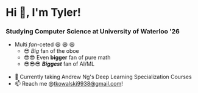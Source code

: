 # Hi 👋, I'm Tyler!

### Studying Computer Science at University of Waterloo '26
- Multi *fan*-ceted 😆 😆 😆
  - 😎 *Big* fan of the oboe
  - 😎😎 Even **bigger** fan of pure math
  - 😎😎😎 ***Biggest*** fan of AI/ML
  <br/>
- 📖 Currently taking Andrew Ng's Deep Learning Specialization Courses
- :mailbox: Reach me @tkowalski9938@gmail.com! 



<!--
**tkowalski9938/tkowalski9938** is a ✨ _special_ ✨ repository because its `README.md` (this file) appears on your GitHub profile.

Here are some ideas to get you started:

- 🔭 I’m currently working on ...
- 🌱 I’m currently learning ...
- 👯 I’m looking to collaborate on ...
- 🤔 I’m looking for help with ...
- 💬 Ask me about ...
- 📫 How to reach me: ...
- 😄 Pronouns: ...
- ⚡ Fun fact: ...
-->
